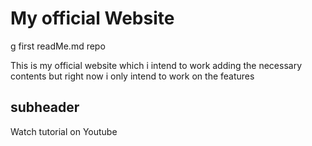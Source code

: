 # My official Website

g
first readMe.md repo

This is my official website which i intend to work adding the necessary contents but right
now i only intend to work on the features

## subheader

Watch tutorial on Youtube
